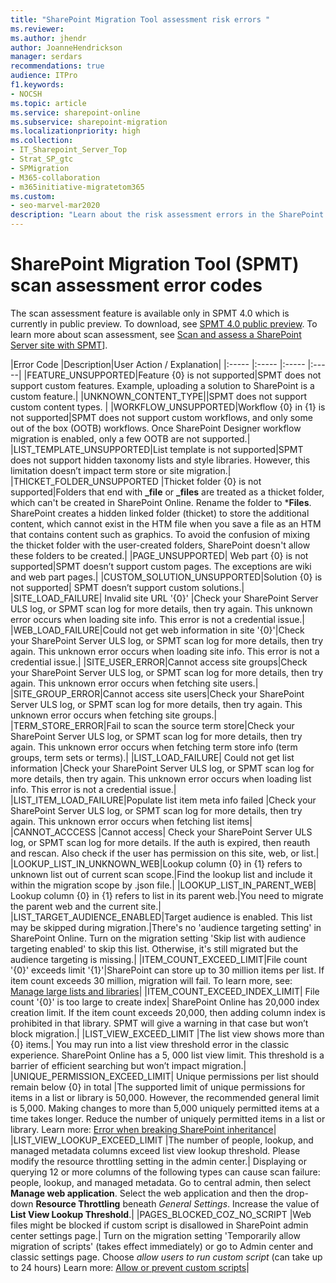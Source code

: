 ```yaml
---
title: "SharePoint Migration Tool assessment risk errors "
ms.reviewer: 
ms.author: jhendr
author: JoanneHendrickson
manager: serdars
recommendations: true
audience: ITPro
f1.keywords:
- NOCSH
ms.topic: article
ms.service: sharepoint-online
ms.subservice: sharepoint-migration
ms.localizationpriority: high
ms.collection: 
- IT_Sharepoint_Server_Top
- Strat_SP_gtc
- SPMigration
- M365-collaboration
- m365initiative-migratetom365
ms.custom:
- seo-marvel-mar2020
description: "Learn about the risk assessment errors in the SharePoint Migration Tool (SPMT)."
--- 
```


# SharePoint Migration Tool (SPMT) scan assessment error codes

The scan assessment feature is available only in SPMT 4.0 which is currently in public preview. To download, see [SPMT 4.0 public preview](https://aka.ms/spmt-beta-page).
To learn more about scan assessment, see [Scan and assess a SharePoint Server site with SPMT](/sharepointmigration/spmt-scan)].

|Error Code	|Description|User Action / Explanation|
|:-----	|:-----	|:-----	|:-----|
|FEATURE_UNSUPPORTED|Feature {0} is not supported|SPMT does not support custom features. Example, uploading a solution to SharePoint is a custom feature.|
|UNKNOWN_CONTENT_TYPE||SPMT does not support custom content types. |
|WORKFLOW_UNSUPPORTED|Workflow {0} in {1} is not supported|SPMT does not support custom workflows, and only some out of the box (OOTB) workflows.  Once SharePoint Designer workflow migration is enabled, only a few OOTB are not supported.| 
|LIST_TEMPLATE_UNSUPPORTED|List template is not supported|SPMT does not support hidden taxonomy lists and style libraries. However, this limitation doesn’t impact term store or site migration.|
|THICKET_FOLDER_UNSUPPORTED	|Thicket folder {0} is not supported|Folders that end with **_file** or **_files** are treated as a thicket folder, which can't be created in SharePoint Online. Rename the folder to ***Files**. SharePoint creates a hidden linked folder (thicket) to store the additional content, which cannot exist in the HTM file when you save a file as an HTM that contains content such as graphics. To avoid the confusion of mixing the thicket folder with the user-created folders, SharePoint doesn't allow these folders to be created.|
|PAGE_UNSUPPORTED|	Web part {0} is not supported|SPMT doesn’t support custom pages.  The exceptions are wiki and web part pages.|
|CUSTOM_SOLUTION_UNSUPPORTED|Solution {0} is not supported|	SPMT doesn’t support custom solutions.|	
|SITE_LOAD_FAILURE|	Invalid site URL '{0}'	|Check your SharePoint Server ULS log, or SPMT scan log for more details, then try again.  This unknown error occurs when loading site info. This error is not a  credential issue.|
|WEB_LOAD_FAILURE|Could not get web information in site '{0}'|Check your SharePoint Server ULS log, or SPMT scan log for more details, then try again.  This unknown error occurs when loading site info. This error is not a  credential issue.|
|SITE_USER_ERROR|Cannot access site groups|Check your SharePoint Server ULS log, or SPMT scan log for more details, then try again.  This unknown error occurs when fetching site users.|
|SITE_GROUP_ERROR|Cannot access site users|Check your SharePoint Server ULS log, or SPMT scan log for more details, then try again.  This unknown error occurs when fetching site groups.|
|TERM_STORE_ERROR|Fail to scan the source term store|Check your SharePoint Server ULS log, or SPMT scan log for more details, then try again.  This unknown error occurs when fetching term store info (term groups, term sets or terms).|
|LIST_LOAD_FAILURE|	Could not get list information	|Check your SharePoint Server ULS log, or SPMT scan log for more details, then try again.  This unknown error occurs when loading list info. This error is not a credential issue.|
|LIST_ITEM_LOAD_FAILURE|Populate list item meta info failed	|Check your SharePoint Server ULS log, or SPMT scan log for more details, then try again.  This unknown error occurs when fetching list items|
|CANNOT_ACCCESS	|Cannot access|	Check your SharePoint Server ULS log, or SPMT scan log for more details. If the auth is expired, then reauth and rescan. Also check if the user has permission on this site, web, or list.|
|LOOKUP_LIST_IN_UNKNOWN_WEB|Lookup column {0} in {1} refers to unknown list out of current scan scope.|Find the lookup list and include it within the migration scope by .json file.|
|LOOKUP_LIST_IN_PARENT_WEB|	Lookup column {0} in {1} refers to list in its parent web.|You need to migrate the parent web and the current site.|
|LIST_TARGET_AUDIENCE_ENABLED|Target audience is enabled. This list may be skipped during migration.|There's no 'audience targeting setting' in SharePoint Online.  Turn on the migration setting 'Skip list with audience targeting enabled' to skip this list. Otherwise, it's still migrated but the audience targeting is missing.|
|ITEM_COUNT_EXCEED_LIMIT|File count '{0}' exceeds limit '{1}'|SharePoint can store up to 30 million items per list. If item count exceeds 30 million, migration will fail. To learn more, see: [Manage large lists and libraries](/office/manage-large-lists-and-libraries-b8588dae-9387-48c2-9248-c24122f07c59)|
|ITEM_COUNT_EXCEED_INDEX_LIMIT|	File count '{0}' is too large to create index|	SharePoint Online has 20,000 index creation limit. If the item count exceeds 20,000, then adding column index is prohibited in that library. SPMT will give a warning in that case but won’t block migration.|
|LIST_VIEW_EXCEED_LIMIT	|The list view shows more than {0} items.| You may run into a list view threshold error in the classic experience.	SharePoint Online has a 5, 000 list view limit. This threshold is a barrier of efficient searching but won’t impact migration.|
|UNIQUE_PERMISSION_EXCEED_LIMIT|	Unique permissions per list should remain below {0} in total	|The supported limit of unique permissions for items in a list or library is 50,000. However, the recommended general limit is 5,000. Making changes to more than 5,000 uniquely permitted items at a time takes longer. Reduce the number of uniquely permitted items in a list or library.  Learn more: [Error when breaking SharePoint inheritance](/sharepoint/troubleshoot/lists-and-libraries/error-share-break-inheritance)|
|LIST_VIEW_LOOKUP_EXCEED_LIMIT	|The number of people, lookup, and managed metadata columns exceed list view lookup threshold. Please modify the resource throttling setting in the admin center.|	Displaying or querying 12 or more columns of the following types can cause scan failure: people, lookup, and managed metadata. Go to central admin, then select **Manage web application**.  Select the web application and then the drop-down **Resource Throttling** beneath *General Settings*.  Increase the value of **List View Lookup Threshold**.|
|PAGES_BLOCKED_COZ_NO_SCRIPT	|Web files might be blocked if custom script is disallowed in SharePoint admin center settings page.|	Turn on the migration setting 'Temporarily allow migration of scripts' (takes effect immediately) or go to Admin center and classic settings page.  Choose *allow users to run custom script* (can take up to 24 hours)   Learn more:  [Allow or prevent custom scripts](/sharepoint/allow-or-prevent-custom-script)|